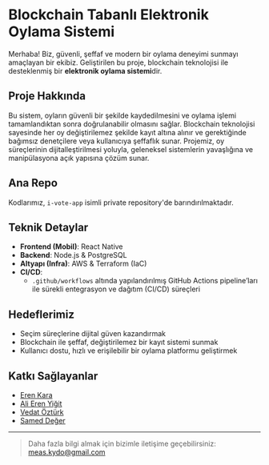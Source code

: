 # Blockchain Tabanlı Elektronik Oylama Sistemi

Merhaba! Biz, güvenli, şeffaf ve modern bir oylama deneyimi sunmayı amaçlayan bir ekibiz. Geliştirilen bu proje, blockchain teknolojisi ile desteklenmiş bir **elektronik oylama sistemi**dir.

## Proje Hakkında

Bu sistem, oyların güvenli bir şekilde kaydedilmesini ve oylama işlemi tamamlandıktan sonra doğrulanabilir olmasını sağlar. Blockchain teknolojisi sayesinde her oy değiştirilemez şekilde kayıt altına alınır ve gerektiğinde bağımsız denetçilere veya kullanıcıya şeffaflık sunar. Projemiz, oy süreçlerinin dijitalleştirilmesi yoluyla, geleneksel sistemlerin yavaşlığına ve manipülasyona açık yapısına çözüm sunar.

## Ana Repo

Kodlarımız, `i-vote-app` isimli private repository'de barındırılmaktadır.

## Teknik Detaylar

- **Frontend (Mobil)**: React Native
- **Backend**: Node.js & PostgreSQL
- **Altyapı (Infra)**: AWS & Terraform (IaC)  
- **CI/CD**:  
  - `.github/workflows` altında yapılandırılmış GitHub Actions pipeline’ları ile sürekli entegrasyon ve dağıtım (CI/CD) süreçleri

## Hedeflerimiz

- Seçim süreçlerine dijital güven kazandırmak  
- Blockchain ile şeffaf, değiştirilemez bir kayıt sistemi sunmak  
- Kullanıcı dostu, hızlı ve erişilebilir bir oylama platformu geliştirmek

## Katkı Sağlayanlar

- [Eren Kara](https://github.com/EreenKara)
- [Ali Eren Yiğit](https://github.com/AliErenYigit)
- [Vedat Öztürk](https://github.com/OzturkVedat)
- [Samed Değer](https://github.com/BuYKMan)

---

> Daha fazla bilgi almak için bizimle iletişime geçebilirsiniz: [meas.kydo@gmail.com](mailto:meas.kydo@gmail.com)

